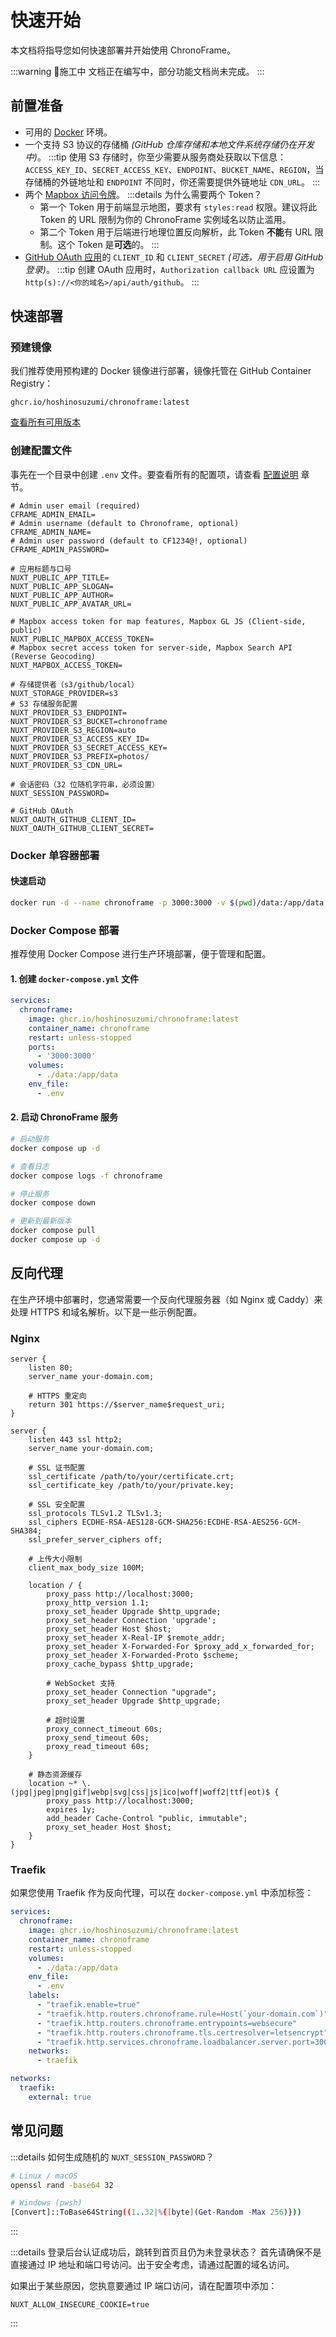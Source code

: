 # 快速开始

本文档将指导您如何快速部署并开始使用 ChronoFrame。

:::warning 🚧施工中
文档正在编写中，部分功能文档尚未完成。
:::

## 前置准备

- 可用的 [Docker](https://docs.docker.com/get-docker/) 环境。
- 一个支持 S3 协议的存储桶 *(GitHub 仓库存储和本地文件系统存储仍在开发中)*。
  :::tip
  使用 S3 存储时，你至少需要从服务商处获取以下信息：`ACCESS_KEY_ID`、`SECRET_ACCESS_KEY`、`ENDPOINT`、`BUCKET_NAME`、`REGION`，当存储桶的外链地址和 `ENDPOINT` 不同时，你还需要提供外链地址 `CDN_URL`。
  :::
- 两个 [Mapbox 访问令牌](https://console.mapbox.com/account/access-tokens/)。
  :::details 为什么需要两个 Token？
  - 第一个 Token 用于前端显示地图，要求有 `styles:read` 权限。建议将此 Token 的 URL 限制为你的 ChronoFrame 实例域名以防止滥用。
  - 第二个 Token 用于后端进行地理位置反向解析，此 Token **不能**有 URL 限制。这个 Token 是**可选**的。
  :::
- [GitHub OAuth 应用](https://github.com/settings/applications/new)的 `CLIENT_ID` 和 `CLIENT_SECRET` *(可选，用于启用 GitHub 登录)*。
  :::tip
  创建 OAuth 应用时，`Authorization callback URL` 应设置为 `http(s)://<你的域名>/api/auth/github`。
  :::

## 快速部署

### 预建镜像

我们推荐使用预构建的 Docker 镜像进行部署，镜像托管在 GitHub Container Registry：

```
ghcr.io/hoshinosuzumi/chronoframe:latest
```

[查看所有可用版本](https://github.com/HoshinoSuzumi/chronoframe/pkgs/container/chronoframe)

### 创建配置文件

事先在一个目录中创建 `.env` 文件。要查看所有的配置项，请查看 [配置说明](/zh/guide/configuration) 章节。

```env
# Admin user email (required)
CFRAME_ADMIN_EMAIL=
# Admin username (default to Chronoframe, optional)
CFRAME_ADMIN_NAME=
# Admin user password (default to CF1234@!, optional)
CFRAME_ADMIN_PASSWORD=

# 应用标题与口号
NUXT_PUBLIC_APP_TITLE=
NUXT_PUBLIC_APP_SLOGAN=
NUXT_PUBLIC_APP_AUTHOR=
NUXT_PUBLIC_APP_AVATAR_URL=

# Mapbox access token for map features, Mapbox GL JS (Client-side, public)
NUXT_PUBLIC_MAPBOX_ACCESS_TOKEN=
# Mapbox secret access token for server-side, Mapbox Search API (Reverse Geocoding)
NUXT_MAPBOX_ACCESS_TOKEN=

# 存储提供者（s3/github/local）
NUXT_STORAGE_PROVIDER=s3
# S3 存储服务配置
NUXT_PROVIDER_S3_ENDPOINT=
NUXT_PROVIDER_S3_BUCKET=chronoframe
NUXT_PROVIDER_S3_REGION=auto
NUXT_PROVIDER_S3_ACCESS_KEY_ID=
NUXT_PROVIDER_S3_SECRET_ACCESS_KEY=
NUXT_PROVIDER_S3_PREFIX=photos/
NUXT_PROVIDER_S3_CDN_URL=

# 会话密码（32 位随机字符串，必须设置）
NUXT_SESSION_PASSWORD=

# GitHub OAuth
NUXT_OAUTH_GITHUB_CLIENT_ID=
NUXT_OAUTH_GITHUB_CLIENT_SECRET=
```

### Docker 单容器部署

#### 快速启动

```bash
docker run -d --name chronoframe -p 3000:3000 -v $(pwd)/data:/app/data --env-file .env ghcr.io/hoshinosuzumi/chronoframe:latest
```

### Docker Compose 部署

推荐使用 Docker Compose 进行生产环境部署，便于管理和配置。

#### 1. 创建 `docker-compose.yml` 文件

```yaml
services:
  chronoframe:
    image: ghcr.io/hoshinosuzumi/chronoframe:latest
    container_name: chronoframe
    restart: unless-stopped
    ports:
      - '3000:3000'
    volumes:
      - ./data:/app/data
    env_file:
      - .env
```

#### 2. 启动 ChronoFrame 服务

```bash
# 启动服务
docker compose up -d

# 查看日志
docker compose logs -f chronoframe

# 停止服务
docker compose down

# 更新到最新版本
docker compose pull
docker compose up -d
```

## 反向代理

在生产环境中部署时，您通常需要一个反向代理服务器（如 Nginx 或 Caddy）来处理 HTTPS 和域名解析。以下是一些示例配置。

### Nginx

```nginx
server {
    listen 80;
    server_name your-domain.com;
    
    # HTTPS 重定向
    return 301 https://$server_name$request_uri;
}

server {
    listen 443 ssl http2;
    server_name your-domain.com;
    
    # SSL 证书配置
    ssl_certificate /path/to/your/certificate.crt;
    ssl_certificate_key /path/to/your/private.key;
    
    # SSL 安全配置
    ssl_protocols TLSv1.2 TLSv1.3;
    ssl_ciphers ECDHE-RSA-AES128-GCM-SHA256:ECDHE-RSA-AES256-GCM-SHA384;
    ssl_prefer_server_ciphers off;
    
    # 上传大小限制
    client_max_body_size 100M;
    
    location / {
        proxy_pass http://localhost:3000;
        proxy_http_version 1.1;
        proxy_set_header Upgrade $http_upgrade;
        proxy_set_header Connection 'upgrade';
        proxy_set_header Host $host;
        proxy_set_header X-Real-IP $remote_addr;
        proxy_set_header X-Forwarded-For $proxy_add_x_forwarded_for;
        proxy_set_header X-Forwarded-Proto $scheme;
        proxy_cache_bypass $http_upgrade;
        
        # WebSocket 支持
        proxy_set_header Connection "upgrade";
        proxy_set_header Upgrade $http_upgrade;
        
        # 超时设置
        proxy_connect_timeout 60s;
        proxy_send_timeout 60s;
        proxy_read_timeout 60s;
    }
    
    # 静态资源缓存
    location ~* \.(jpg|jpeg|png|gif|webp|svg|css|js|ico|woff|woff2|ttf|eot)$ {
        proxy_pass http://localhost:3000;
        expires 1y;
        add_header Cache-Control "public, immutable";
        proxy_set_header Host $host;
    }
}
```

### Traefik

如果您使用 Traefik 作为反向代理，可以在 `docker-compose.yml` 中添加标签：

```yaml
services:
  chronoframe:
    image: ghcr.io/hoshinosuzumi/chronoframe:latest
    container_name: chronoframe
    restart: unless-stopped
    volumes:
      - ./data:/app/data
    env_file:
      - .env
    labels:
      - "traefik.enable=true"
      - "traefik.http.routers.chronoframe.rule=Host(`your-domain.com`)"
      - "traefik.http.routers.chronoframe.entrypoints=websecure"
      - "traefik.http.routers.chronoframe.tls.certresolver=letsencrypt"
      - "traefik.http.services.chronoframe.loadbalancer.server.port=3000"
    networks:
      - traefik

networks:
  traefik:
    external: true
```

## 常见问题

:::details 如何生成随机的 `NUXT_SESSION_PASSWORD`？
```bash
# Linux / macOS
openssl rand -base64 32

# Windows (pwsh)
[Convert]::ToBase64String((1..32|%{[byte](Get-Random -Max 256)}))
```
:::

:::details 登录后台认证成功后，跳转到首页且仍为未登录状态？
首先请确保不是直接通过 IP 地址和端口号访问。出于安全考虑，请通过配置的域名访问。

如果出于某些原因，您执意要通过 IP 端口访问，请在配置项中添加：
```env
NUXT_ALLOW_INSECURE_COOKIE=true
```
:::
